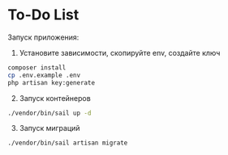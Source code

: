 # To-Do List

Запуск приложения:

1. Установите зависимости, скопируйте env, создайте ключ
```bash
composer install
cp .env.example .env
php artisan key:generate
```

2. Запуск контейнеров 
```bash
./vendor/bin/sail up -d
```

3. Запуск миграций
```bash
./vendor/bin/sail artisan migrate
```
